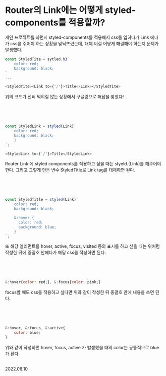 # Router의 Link에는 어떻게 styled-components를 적용할까?

개인 프로젝트를 하면서 styled-components를 적용해서 css를 입히다가 Link 에다가 css를 주어야 하는 상황을 맞닥뜨렸는데, 대체 이걸 어떻게 해결해야 하는지 문제가 발생했다.

```js
const StyledTite = sytled.h3`
	color: red;
	background: black;
`
...

<StyledTite><Link to={'/'}>Title</Link></StyledTite>
```

위의 코드가 전혀 먹히질 않는 상황에서 구글링으로 해답을 찾았다!

<br/><br/><br/>

```js
const StyledLink = styled(Link)`
	color: red;
	background: black;
	}
`;

<StyledLink to={'/'}>Title</StyledLink>
```

Router Link 에 styled components를 적용하고 싶을 때는 styeld.(Link)를 해주어야 한다. 그리고 그렇게 만든 변수 StyledTitle로 Link tag를 대체하면 된다.

<br/><br/><br/>

```js
const StyledTitle = styled(Link)`
	color: red;
	background: black;

  	&:hover {
      color: red;
      background: blue;
	}
`;
```

또 해당 엘리먼트를 hover, active, focus, visited 등의 표시를 하고 싶을 때는 위처럼 작성한 뒤에 중괄호 안에다가 해당 css를 작성하면 된다.

<br/><br/><br/>

```js
&:hover{color: red;}, &:focus{color: pink;}
```

focus할 때도 css를 적용하고 싶다면 위와 같이 작성한 뒤 중괄호 안에 내용을 쓰면 된다. 

<br/><br/><br/>

```js
&:hover, &:focus, &:active{
	color: blue;
}
```
위와 같이 작성하면 hover, focus, active 가 발생했을 때의 color는 공통적으로 blue가 된다.

<br/>
2022.08.10